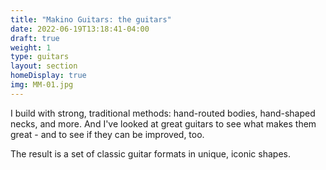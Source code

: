 ```yaml
---
title: "Makino Guitars: the guitars"
date: 2022-06-19T13:18:41-04:00
draft: true
weight: 1
type: guitars
layout: section
homeDisplay: true
img: MM-01.jpg
---
```


I build with strong, traditional methods: hand-routed bodies, hand-shaped necks, and more. And I've looked at great guitars to see what makes them great - and to see if they can be improved, too.

The result is a set of classic guitar formats in unique, iconic shapes. 